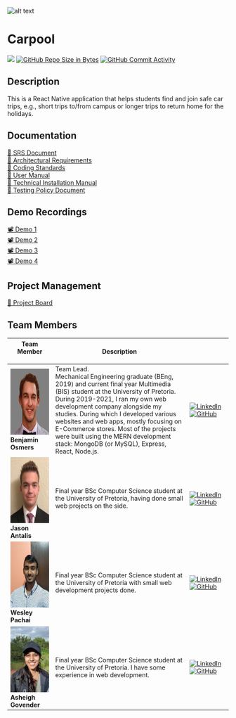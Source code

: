 ![alt text](https://github.com/COS301-SE-2022/Carpool/blob/main/Asset%203%404x.png)

# Carpool

[![](https://github.com/COS301-SE-2022/Carpool/actions/workflows/index.yml/badge.svg)](https://github.com/COS-301/graduates/actions/workflows/index.yml)
[![GitHub Repo Size in Bytes](https://img.shields.io/github/languages/code-size/COS301-SE-2022/Carpool)](https://github.com/COS301-SE-2022/Carpool)
[![GitHub Commit Activity](https://img.shields.io/github/commit-activity/w/COS301-SE-2022/Carpool)](https://github.com/COS301-SE-2022/Carpool)

## Description

This is a React Native application that helps students find and join safe car trips, e.g., short trips to/from campus or longer trips to return home for the holidays.


## Documentation
<div><a href="https://drive.google.com/file/d/13NRuYgyNQXT4404feg_0ihbTP1nUzH4M/view?usp=sharing">🧾 SRS Document</a></div>
<div><a href="https://drive.google.com/file/d/1xDOdy1RuHcaD6bfZmXEQi1v0jDKA4_tx/view?usp=sharing">🧾 Architectural Requirements</a></div>
<div><a href="https://drive.google.com/file/d/10vLudJuCEjTIOc-Y64HBErKkccoEbQKg/view?usp=sharing">🧾 Coding Standards</a></div>
<div><a href="https://drive.google.com/file/d/1RQiF0iWuFpJU-yRYtyXHXKCDW9ErpASP/view?usp=sharing">🧾 User Manual</a></div>
<div><a href="https://drive.google.com/file/d/10CfyeI85WhfIcqb0Q5il0g91pX3w3iX8/view?usp=sharing">🧾 Technical Installation Manual</a></div>
<div><a href="https://drive.google.com/file/d/10CfyeI85WhfIcqb0Q5il0g91pX3w3iX8/view?usp=sharing">🧾 Testing Policy Document</a></div>


## Demo Recordings
<div><a href="https://drive.google.com/file/d/1Ygoif67u4aPwdwbWmDB1_o0UsMAF9qAe/view?usp=sharing">📽️ Demo 1</a></div>
<div><a href="https://drive.google.com/file/d/1XLrvGDelzesQ-VT_03pnAnkyqUJ_8pdu/view?usp=sharing">📽️ Demo 2</a></div>
<div><a href="https://drive.google.com/file/d/1sVPunCSwj_sstIsVSUmqxh_izvDj1w5E/view?usp=sharing">📽️ Demo 3</a></div>
<div><a href="https://drive.google.com/file/d/15h2_j-15hWvcnrrnIazgvl83A2R40jvB/view?usp=sharing">📽️ Demo 4</a></div>

## Project Management
<div><a href="https://sharing.clickup.com/37420985/b/h/7-37420985-2/25fa8bdbe2fe460">📅 Project Board</a></div>

## Team Members

 **Team Member** <br><img width=350/>  | **Description**     |  <img width=400/>  |
|---------------------------------------|--------------------|--------------------|
| <img src="Documentation/Images/Ben.png" width=200px height=150px> <br/>  **Benjamin Osmers**  |Team Lead. <br> Mechanical Engineering graduate (BEng, 2019) and current final year Multimedia (BIS) student at the University of Pretoria. During 2019-2021, I ran my own web development company alongside my studies. During which I developed various websites and web apps, mostly focusing on E-Commerce stores. Most of the projects were built using the MERN development stack: MongoDB (or MySQL), Express, React, Node.js.  | [![LinkedIn](https://img.shields.io/badge/LinkedIn-0077B5?style=for-the-badge&logo=linkedin&logoColor=white)](https://www.linkedin.com/in/benjamin-osmers)  <br> [![GitHub](https://img.shields.io/badge/GitHub-100000?style=for-the-badge&logo=github&logoColor=white)](https://github.com/BenjaminOsmers)|
| <img src="Documentation/Images/Jason.png" width=200px height=150px> <br/> **Jason Antalis**  |Final year BSc Computer Science student at the University of Pretoria, having done small web projects on the side.| [![LinkedIn](https://img.shields.io/badge/LinkedIn-0077B5?style=for-the-badge&logo=linkedin&logoColor=white)](https://www.linkedin.com/in/jason-antalis-b17721254/)  <br> [![GitHub](https://img.shields.io/badge/GitHub-100000?style=for-the-badge&logo=github&logoColor=white)](https://github.com/GreekHacker21)|
| <img src="Documentation/Images/Wes.jpg" width=200px height=150px> <br/> **Wesley Pachai**  |Final year BSc Computer Science student at the University of Pretoria with small web development projects done.| [![LinkedIn](https://img.shields.io/badge/LinkedIn-0077B5?style=for-the-badge&logo=linkedin&logoColor=white)](https://www.linkedin.com/in/wesley-pachai)  <br> [![GitHub](https://img.shields.io/badge/GitHub-100000?style=for-the-badge&logo=github&logoColor=white)](https://github.com/WesleyPachaiTuks)|
| <img src="Documentation/Images/Me.jpg" width=200px height=150px> <br/> **Asheigh Govender**  |Final year BSc Computer Science student at the University of Pretoria. I have some experience in web development.  | [![LinkedIn](https://img.shields.io/badge/LinkedIn-0077B5?style=for-the-badge&logo=linkedin&logoColor=white)](www.linkedin.com/in/ashleigh-govender-91a886254)  <br> [![GitHub](https://img.shields.io/badge/GitHub-100000?style=for-the-badge&logo=github&logoColor=white)](https://github.com/Ashleigh-Tuks)|
